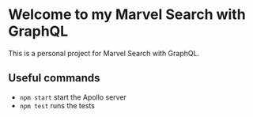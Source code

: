 # Welcome to my Marvel Search with GraphQL

This is a personal project for Marvel Search with GraphQL.

## Useful commands

- `npm start` start the Apollo server
- `npm test` runs the tests
